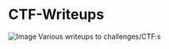 # CTF-Writeups
![Image](https://github.com/user-attachments/assets/05b57768-2d51-4040-96f7-26ebb7b2af46)
Various writeups to challenges/CTF:s
